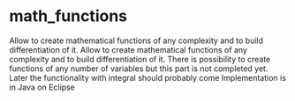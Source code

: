 # math_functions
Allow to create mathematical functions of any complexity and to build differentiation of it.
Allow to create mathematical functions of any complexity and to build differentiation of it. There is possibility to create functions of any number of variables but this part is not completed yet. 
Later the functionality with integral should probably come Implementation is in Java on Eclipse
